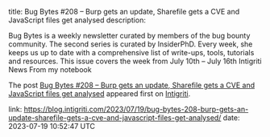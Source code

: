 title: Bug Bytes #208 – Burp gets an update, Sharefile gets a CVE and JavaScript files get analysed
description: <p>Bug Bytes is a weekly newsletter curated by members of the bug bounty community. The second series is curated by InsiderPhD. Every week, she keeps us up to date with a comprehensive list of write-ups, tools, tutorials and resources. This issue covers the week from July 10th &#8211; July 16th Intigriti News From my notebook</p> <p>The post <a href="https://blog.intigriti.com/2023/07/19/bug-bytes-208-burp-gets-an-update-sharefile-gets-a-cve-and-javascript-files-get-analysed/" rel="nofollow">Bug Bytes #208 &#8211; Burp gets an update, Sharefile gets a CVE and JavaScript files get analysed</a> appeared first on <a href="https://blog.intigriti.com" rel="nofollow">Intigriti</a>.</p>
link: https://blog.intigriti.com/2023/07/19/bug-bytes-208-burp-gets-an-update-sharefile-gets-a-cve-and-javascript-files-get-analysed/
date: 2023-07-19 10:52:47 UTC